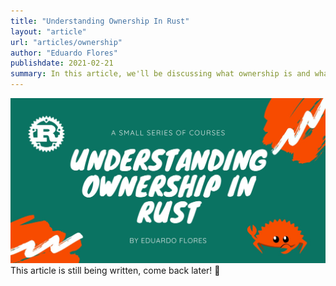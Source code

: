 ```yaml
---
title: "Understanding Ownership In Rust"
layout: "article"
url: "articles/ownership"
author: "Eduardo Flores"
publishdate: 2021-02-21
summary: In this article, we'll be discussing what ownership is and what it means for Rust
---
```


![header](header.jpg)
This article is still being written, come back later! 🙂
